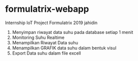 # formulatrix-webapp
Internship IoT Project Formulatrix 2019 jahidin
1. Menyimpan riwayat data suhu pada database setiap 1 menit
2. Monitoring Suhu Realtime
3. Menampilkan Riwayat Data suhu
4. Menampilkan GRAFIK data suhu dalam bentuk visul
5. Export Data suhu dalam file excell
